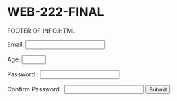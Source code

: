 # WEB-222-FINAL
FOOTER OF INFO.HTML
<!DOCTYPE html>
<html>
<head>





</head>
<body>
    Email: <input type="email" name="email" >

 

 Age: <input type="number" name="age" min="18" max="60">


  <input type="hidden" id="lastName" name="lastName" value="Yourname">

  <input type="hidden" id="studentId" name="studentId" value="54689 ">

 

 Password : <input type="password" name="password">

 Confirm Password : <input type="password" name="cpassword">
 <input type="submit" value="Submit">
</form>

</body>
